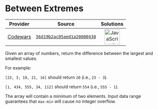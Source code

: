 [_metadata_:generated]: - "true"

# Between Extremes

<!-- INFO TABLE BEGIN -->

| Provider                                        | Source                                                                               | Solutions                                                                                                                                                    |
| :---------------------------------------------: | :----------------------------------------------------------------------------------: | :----------------------------------------------------------------------------------------------------------------------------------------------------------: |
| [Codewars](../../../docs/providers/Codewars.md) | [`56d19b2ac05aed1a20000430`](https://www.codewars.com/kata/56d19b2ac05aed1a20000430) | [<img src="https://res.cloudinary.com/rascaltwo/image/upload/v1631924076/javascript_ehszr7.svg" alt="JavaScript" title="JavaScript" width="50" />](solve.js) |

<!-- INFO TABLE END -->

Given an array of numbers, return the difference between the largest and smallest values. 

For example:

`[23, 3, 19, 21, 16]` should return `20` (i.e., `23 - 3`).

`[1, 434, 555, 34, 112]` should return `554` (i.e., `555 - 1`).

The array will contain a minimum of two elements. Input data range guarantees that `max-min` will cause no integer overflow.

